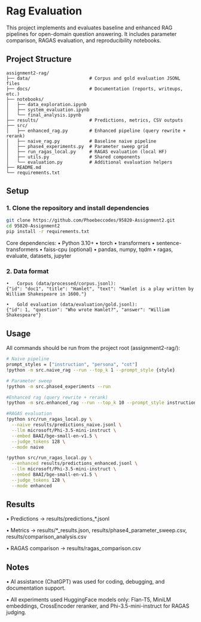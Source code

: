 # Rag Evaluation

This project implements and evaluates baseline and enhanced RAG pipelines for open-domain question answering. It includes parameter comparison, RAGAS evaluation, and reproducibility notebooks.

## Project Structure

```
assignment2-rag/
├── data/                      # Corpus and gold evaluation JSONL files
├── docs/                      # Documentation (reports, writeups, etc.)
├── notebooks/
│   ├── data_exploration.ipynb
│   ├── system_evaluation.ipynb
│   └── final_analysis.ipynb
├── results/                   # Predictions, metrics, CSV outputs
├── src/
│   ├── enhanced_rag.py        # Enhanced pipeline (query rewrite + rerank)
│   ├── naive_rag.py           # Baseline naive pipeline
│   ├── phase4_experiments.py  # Parameter sweep grid
│   ├── run_ragas_local.py     # RAGAS evaluation (local HF)
│   ├── utils.py               # Shared components
│   └── evaluation.py          # Additional evaluation helpers
├── README.md
└── requirements.txt
```

## Setup

### 1. Clone the repository and install dependencies

```bash
git clone https://github.com/Phoebeccodes/95820-Assignment2.git
cd 95820-Assignment2
pip install -r requirements.txt

```

Core dependencies:
• Python 3.10+
• torch
• transformers
• sentence-transformers
• faiss-cpu (optional)
• pandas, numpy, tqdm
• ragas, evaluate, datasets, jupyter

### 2. Data format

    •	Corpus (data/processed/corpus.jsonl):
    {"id": "doc1", "title": "Hamlet", "text": "Hamlet is a play written by William Shakespeare in 1600."}

    •	Gold evaluation (data/evaluation/gold.jsonl):
    {"id": 1, "question": "Who wrote Hamlet?", "answer": "William Shakespeare"}

## Usage

All commands should be run from the project root (assignment2-rag/):

```bash
# Naive pipeline
prompt_styles = ["instruction", "persona", "cot"]
!python -m src.naive_rag --run --top_k 1 --prompt_style {style}

# Parameter sweep
!python -m src.phase4_experiments --run

#Enhanced rag (query rewrite + rerank)
!python -m src.enhanced_rag --run --top_k 10 --prompt_style instruction

#RAGAS evaluation
!python src/run_ragas_local.py \
  --naive results/predictions_naive.jsonl \
  --llm microsoft/Phi-3.5-mini-instruct \
  --embed BAAI/bge-small-en-v1.5 \
  --judge_tokens 128 \
  --mode naive

!python src/run_ragas_local.py \
  --enhanced results/predictions_enhanced.jsonl \
  --llm microsoft/Phi-3.5-mini-instruct \
  --embed BAAI/bge-small-en-v1.5 \
  --judge_tokens 128 \
  --mode enhanced


```

## Results

• Predictions → results/predictions\_\*.jsonl

• Metrics → results/\*\_results.json, results/phase4_parameter_sweep.csv, results/comparison_analysis.csv

• RAGAS comparison → results/ragas_comparison.csv

## Notes

• AI assistance (ChatGPT) was used for coding, debugging, and documentation support.

• All experiments used HuggingFace models only: Flan-T5, MiniLM embeddings, CrossEncoder reranker, and Phi-3.5-mini-instruct for RAGAS judging.
